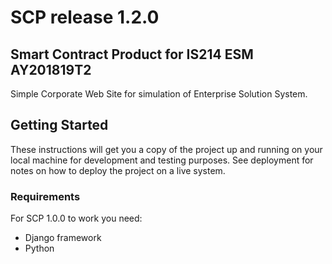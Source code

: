 # SCP release 1.2.0

## Smart Contract Product for IS214 ESM AY201819T2

Simple Corporate Web Site for simulation of Enterprise Solution System.

## Getting Started

These instructions will get you a copy of the project up and running on your local machine for development and testing purposes. See deployment for notes on how to deploy the project on a live system.

### Requirements

For SCP 1.0.0 to work you need:

* Django framework
* Python
